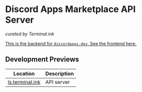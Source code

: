 # Discord Apps Marketplace API Server
_curated by Terminal.ink_

[This is the backend for `discordapps.dev`. See the frontend here.](https://github.com/Terminal/ls.terminal.ink/tree/ls14)

## Development Previews
Location                                                  | Description
--------------------------------------------------------- | -----------------
[ls.terminal.ink](https://ls.terminal.ink/)               | API server


<!--
## Sponsors
This project is funded by people who keep the open source community alive.
-->
